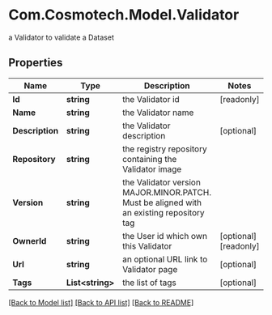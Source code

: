 # Com.Cosmotech.Model.Validator
a Validator to validate a Dataset

## Properties

Name | Type | Description | Notes
------------ | ------------- | ------------- | -------------
**Id** | **string** | the Validator id | [readonly] 
**Name** | **string** | the Validator name | 
**Description** | **string** | the Validator description | [optional] 
**Repository** | **string** | the registry repository containing the Validator image | 
**Version** | **string** | the Validator version MAJOR.MINOR.PATCH. Must be aligned with an existing repository tag | 
**OwnerId** | **string** | the User id which own this Validator | [optional] [readonly] 
**Url** | **string** | an optional URL link to Validator page | [optional] 
**Tags** | **List&lt;string&gt;** | the list of tags | [optional] 

[[Back to Model list]](../README.md#documentation-for-models) [[Back to API list]](../README.md#documentation-for-api-endpoints) [[Back to README]](../README.md)

